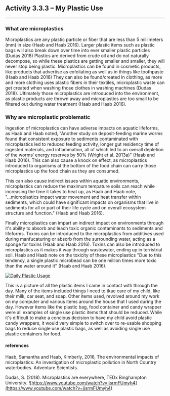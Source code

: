 ## Activity 3.3.3 – My Plastic Use

---
### What are microplastics

Microplastics are any plastic particle or fiber that are less than 5 millimeters (mm) in size (Haab and Haab 2016).
Larger plastic items such as plastic bags will also break down over time into ever smaller plastic particles (Dudas 2018)
Plastics are derived from crude oil and do not naturally decompose, so while these plastics are getting smaller and smaller, they
will never stop being plastic.
Microplastics can be found in cosmetic products, like products that advertise as exfoliating as well as in things like toothpaste (Haab and Haab 2016)
They can also be found/created in clothing, as more and more clothing uses plastic fibers in their textiles, microplastic waste can
get created when washing those clothes in washing machines (Dudas 2018).
Ultimately those microplastics are introduced into the environment, as plastic products are thrown away and microplastics are too small
to be filtered out during water treatment (Haab and Haab 2016).

### Why are microplastic problematic

Ingestion of microplastics can have adverse impacts on aquatic lifeforms, as Haab and Haab noted, "Another study on deposit-feeding 
marine worms found that consistent exposure to sediments contaminated with microplastics led to reduced feeding activity, longer 
gut residency time of ingested materials, and inflammation, all of which led to an overall depletion of the worms‘ energy reserves 
by 50% (Wright et al. 2013a)" (Haab and Haab 2016).
This can also cause a knock on effect, as microplastics introduced to organisms at the bottom of the food chain can carry those 
microplastics up the food chain as they are consumed.

This can also cause indirect issues within aquatic environments, microplastics can reduce the maximum tempature soils can reach while
increasing the time it takes to heat up, as Haab and Haab note, "...microplastics impact water movement and heat transfer within 
sediments, which could have significant impacts on organisms that live in sediments for all or part of their life cycle and on 
overall ecosystem structure and function." (Haab and Haab 2016).

Finally microplastics can impart an indirect impact on environments through it's ability to absorb and leach toxic organic contaminants
to sediments and lifeforms. Toxins can be introduced to the microplastics from additives used during manfucaturing or absorb from
the surrounding water, acting as a sponge for toxins (Haab and Haab 2016). Toxins can also be introduced to microplastics as it makes
it way through wastewater, ending up in terristrial soil. Haab and Haab note on the toxicity of these microplastics "Due to this tendency, a single plastic microbead
can be one million times more toxic than the water around it" (Haab and Haab 2016).

[![Daily Plastic Usage](https://raw.githubusercontent.com/justinjarvinen/justinjarvinen.github.io/main/_images/daily-plastics.jpg)](https://raw.githubusercontent.com/justinjarvinen/justinjarvinen.github.io/main/_images/daily-plastics.jpg)

This is a picture of all the plastic items I came in contact with through the day. Many of the items included things I need to tkae
care of my child, like their milk, car seat, and soap. Other items used, revolved around my work on my computer and various items around
the house that I used during the day. However items like the plastic bag, food container and candy wrapper were all examples of single
use plastic items that should be reduced. While it's difficult to make a concious decision to have my child avoid plastic candy wrappers,
it would very simple to switch over to re-usable shopping bags to reduce single use plastic bags, as well as avoiding single use plastic
containers for food.

#### references
Haab, Samantha and Haab, Kimberly, 2016, The environmental impacts of microplastics: An investigation of microplastic pollution in North Country waterbodies. Adventure Scientists.

Dudas, S. (2018). Microplastics are everywhere, TEDx Binghampton University. ![https://www.youtube.com/watch?v=jjsrmFUmyh4](https://www.youtube.com/watch?v=jjsrmFUmyh4)
